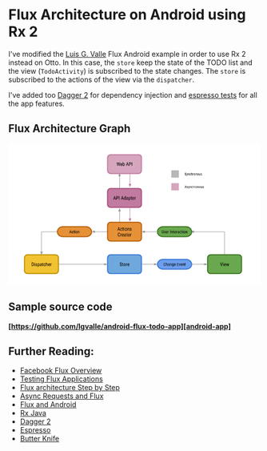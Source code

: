# Flux Architecture on Android using Rx 2

I've modified the [Luis G. Valle](http://lgvalle.xyz/) Flux Android example in order to use Rx 2 instead on Otto. In this case, the `store` keep the state of the TODO list and the view (`TodoActivity`) is subscribed to the state changes. The `store` is subscribed to the actions of the view via the `dispatcher`.

I've added too [Dagger 2](https://github.com/Babelia13/android-flux-todo-app/commit/3f204af2a31e6189c3b89b0043efab961eb531dc) for dependency injection and [espresso tests](https://github.com/Babelia13/android-flux-todo-app/blob/master/app/src/androidTest/java/lgvalle/com/fluxtodo/ApplicationTest.java) for all the app features.

## Flux Architecture Graph

![flux-graph-complete]

## Sample source code

**[https://github.com/lgvalle/android-flux-todo-app][android-app]**


## Further Reading:
* [Facebook Flux Overview][flux-arch]
* [Testing Flux Applications](https://facebook.github.io/flux/docs/testing-flux-applications.html#content)
* [Flux architecture Step by Step](http://blogs.atlassian.com/2014/08/flux-architecture-step-by-step/)
* [Async Requests and Flux](http://www.code-experience.com/async-requests-with-react-js-and-flux-revisited/)
* [Flux and Android](http://armueller.github.io/android/2015/03/29/flux-and-android.html)
* [Rx Java](http://www.vogella.com/tutorials/RxJava/article.html)
* [Dagger 2](https://github.com/codepath/android_guides/wiki/Dependency-Injection-with-Dagger-2)
* [Espresso](https://google.github.io/android-testing-support-library/docs/espresso/index.html)
* [Butter Knife](http://jakewharton.github.io/butterknife/)



[flux-arch]: https://facebook.github.io/flux/docs/overview.html

[flux-graph-complete]: https://raw.githubusercontent.com/lgvalle/lgvalle.github.io/master/public/images/flux-graph-complete.png

[android-app]: https://github.com/lgvalle/android-flux-todo-app

